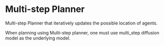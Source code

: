 # Multi-step Planner

Multi-step Planner that iteratively updates the possible location of agents.

When planning using Multi-step planner, one must use multi_step diffusion model
as the underlying model.